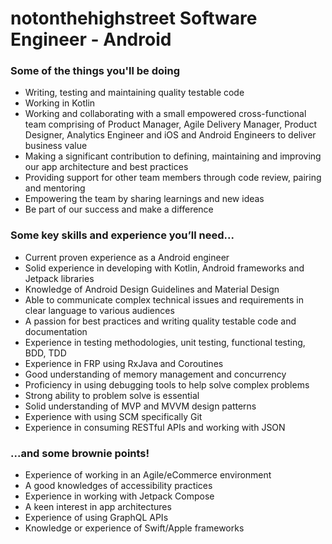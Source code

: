 # notonthehighstreet Software Engineer - Android

### Some of the things you'll be doing

*   Writing, testing and maintaining quality testable code
*   Working in Kotlin
*   Working and collaborating with a small empowered cross-functional team comprising of Product Manager, Agile Delivery Manager, Product Designer, Analytics Engineer and iOS and Android Engineers to deliver business value
*   Making a significant contribution to defining, maintaining and improving our app architecture and best practices
*   Providing support for other team members through code review, pairing and mentoring
*   Empowering the team by sharing learnings and new ideas
*   Be part of our success and make a difference

### Some key skills and experience you’ll need...

*   Current proven experience as a Android engineer
*   Solid experience in developing with Kotlin, Android frameworks and Jetpack libraries
*   Knowledge of Android Design Guidelines and Material Design
*   Able to communicate complex technical issues and requirements in clear language to various audiences
*   A passion for best practices and writing quality testable code and documentation
*   Experience in testing methodologies, unit testing, functional testing, BDD, TDD
*   Experience in FRP using RxJava and Coroutines
*   Good understanding of memory management and concurrency
*   Proficiency in using debugging tools to help solve complex problems
*   Strong ability to problem solve is essential
*   Solid understanding of MVP and MVVM design patterns
*   Experience with using SCM specifically Git
*   Experience in consuming RESTful APIs and working with JSON

### ...and some brownie points!

*   Experience of working in an Agile/eCommerce environment
*   A good knowledges of accessibility practices
*   Experience in working with Jetpack Compose
*   A keen interest in app architectures
*   Experience of using GraphQL APIs
*   Knowledge or experience of Swift/Apple frameworks